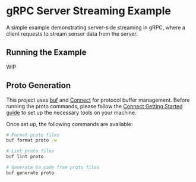 # gRPC Server Streaming Example

A simple example demonstrating server-side streaming in gRPC, where a client
requests to stream sensor data from the server.

## Running the Example
WIP

## Proto Generation

This project uses [buf](https://buf.build) and
[Connect](https://connectrpc.com) for protocol buffer management. Before
running the proto commands, please follow the [Connect Getting Started
guide](https://connectrpc.com/docs/go/getting-started) to set up the necessary
tools on your machine.

Once set up, the following commands are available:

```bash
# Format proto files
buf format proto -w

# Lint proto files
buf lint proto

# Generate Go code from proto files
buf generate proto
```
